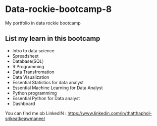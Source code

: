 # Data-rockie-bootcamp-8
My portfolio in data rockie bootcamp

## List my learn in this bootcamp

- Intro to data science
- Spreadsheet
- Database(SQL)
- R Programming
- Data Transfromation
- Data Visualization
- Essential Statistics for data analyst
- Essential Machine Learning for Data Analyst
- Python programmimg
- Essential Python for Data analyst
- Dashboard

You can find me ob LinkedIN : https://www.linkedin.com/in/thatthaphol-srikeatkeawmanee/
